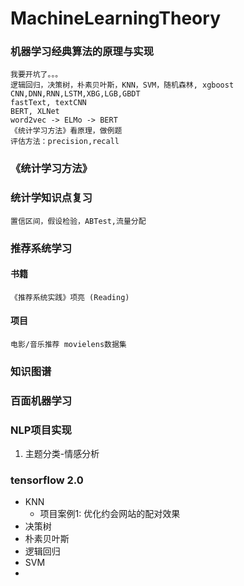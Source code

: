 # MachineLearningTheory
### 机器学习经典算法的原理与实现
    我要开坑了。。。
    逻辑回归，决策树，朴素贝叶斯，KNN，SVM，随机森林, xgboost
    CNN,DNN,RNN,LSTM,XBG,LGB,GBDT
    fastText, textCNN
    BERT, XLNet
    word2vec -> ELMo -> BERT
    《统计学习方法》看原理，做例题
    评估方法：precision,recall
### 《统计学习方法》


### 统计学知识点复习
    置信区间，假设检验，ABTest,流量分配
### 推荐系统学习
#### 书籍
    《推荐系统实践》项亮 (Reading)
#### 项目
    电影/音乐推荐 movielens数据集
### 知识图谱 
### 百面机器学习
### NLP项目实现
1. 主题分类-情感分析
### tensorflow 2.0


    
    
- KNN
  + 项目案例1: 优化约会网站的配对效果
- 决策树
- 朴素贝叶斯
- 逻辑回归
- SVM
- 
